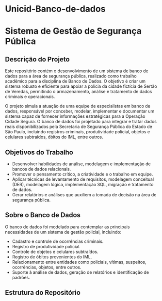 # Unicid-Banco-de-dados

# Sistema de Gestão de Segurança Pública

## Descrição do Projeto

Este repositório contém o desenvolvimento de um sistema de banco de dados para a área de segurança pública, realizado como trabalho acadêmico para a disciplina de Banco de Dados. O objetivo é criar um sistema robusto e eficiente para apoiar a polícia da cidade fictícia de Sertão de Veredas, permitindo o armazenamento, análise e tratamento de dados criminais e operacionais.

O projeto simula a atuação de uma equipe de especialistas em banco de dados, responsável por conceber, modelar, implementar e documentar um sistema capaz de fornecer informações estratégicas para a Operação Cidade Segura. O banco de dados foi projetado para integrar e tratar dados reais disponibilizados pela Secretaria de Segurança Pública do Estado de São Paulo, incluindo registros criminais, produtividade policial, objetos e celulares subtraídos, óbitos do IML, entre outros.

## Objetivos do Trabalho

- Desenvolver habilidades de análise, modelagem e implementação de bancos de dados relacionais.
- Promover o pensamento crítico, a criatividade e o trabalho em equipe.
- Aplicar técnicas de levantamento de requisitos, modelagem conceitual (DER), modelagem lógica, implementação SQL, migração e tratamento de dados.
- Gerar relatórios e análises que auxiliem a tomada de decisão na área de segurança pública.

## Sobre o Banco de Dados

O banco de dados foi modelado para contemplar as principais necessidades de um sistema de gestão policial, incluindo:

- Cadastro e controle de ocorrências criminais.
- Registro de produtividade policial.
- Controle de objetos e celulares subtraídos.
- Registro de óbitos provenientes do IML.
- Relacionamento entre entidades como policiais, vítimas, suspeitos, ocorrências, objetos, entre outros.
- Suporte à análise de dados, geração de relatórios e identificação de padrões.

## Estrutura do Repositório
